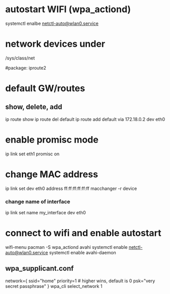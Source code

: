 # autostart WIFI (wpa_actiond)
systemctl enalbe netctl-auto@wlan0.service

# network devices under
/sys/class/net

#package: iproute2 

# default GW/routes
## show, delete, add
ip route show
ip route del default
ip route add default via 172.18.0.2 dev eth0

# enable promisc mode
ip link set eth1 promisc on

# change MAC address
ip link set dev eth0 address ff:ff:ff:ff:ff:ff
macchanger -r device

### change name of interface
ip link set name my_interface dev eth0

# connect to wifi and enable autostart
wifi-menu
pacman -S wpa_actiond avahi
systemctl enable netctl-auto@wlan0.service
systemctl enable avahi-daemon

## wpa_supplicant.conf
network={
               ssid="home"
               priority=1 # higher wins, default is 0
               psk="very secret passphrase"
          }
wpa_cli select_network 1
